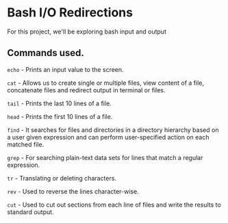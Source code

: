 # Bash I/O Redirections

For this project, we'll be exploring bash input and output

## Commands used.

`echo` - Prints an input value to the screen.

`cat` - Allows us to create single or multiple files, view content of a file, concatenate files and redirect output in terminal or files.

`tail` - Prints the last 10 lines of a file.

`head` - Prints the first 10 lines of a file.

`find` - It searches for files and directories in a directory hierarchy based on a user given expression and can perform user-specified action on each matched file.

`grep` - For searching plain-text data sets for lines that match a regular expression.

`tr` - Translating or deleting characters.

`rev` - Used to reverse the lines character-wise.

`cut` - Used to cut out sections from each line of files and write the results to standard output.


